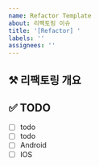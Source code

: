 ```yaml
---
name: Refactor Template
about: 리팩토링 이슈
title: '[Refactor] '
labels: ''
assignees: ''
---
```


## ⚒️ 리팩토링 개요

## ✅ TODO

- [ ] todo
- [ ] todo
- [ ] Android
- [ ] IOS
